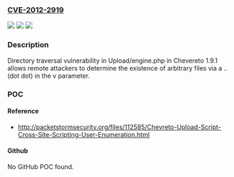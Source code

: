 ### [CVE-2012-2919](https://cve.mitre.org/cgi-bin/cvename.cgi?name=CVE-2012-2919)
![](https://img.shields.io/static/v1?label=Product&message=n%2Fa&color=blue)
![](https://img.shields.io/static/v1?label=Version&message=n%2Fa&color=blue)
![](https://img.shields.io/static/v1?label=Vulnerability&message=n%2Fa&color=brighgreen)

### Description

Directory traversal vulnerability in Upload/engine.php in Chevereto 1.9.1 allows remote attackers to determine the existence of arbitrary files via a .. (dot dot) in the v parameter.

### POC

#### Reference
- http://packetstormsecurity.org/files/112585/Chevreto-Upload-Script-Cross-Site-Scripting-User-Enumeration.html

#### Github
No GitHub POC found.

